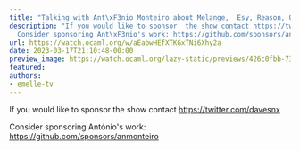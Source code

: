 ```yaml
---
title: "Talking with Ant\xF3nio Monteiro about Melange,  Esy, Reason, OCaml and more"
description: "If you would like to sponsor  the show contact https://twitter.com/davesnx
  Consider sponsoring Ant\xF3nio's work: https://github.com/sponsors/anmonteiro"
url: https://watch.ocaml.org/w/aEabwHEfXTKGxTNi6Xhy2a
date: 2023-03-17T21:10:48-00:00
preview_image: https://watch.ocaml.org/lazy-static/previews/426c0fbb-7368-4d30-ad78-7488fbd949fd.jpg
featured:
authors:
- emelle-tv
---
```


<p>If you would like to sponsor  the show contact <a href="https://twitter.com/davesnx" target="_blank" rel="noopener noreferrer">https://twitter.com/davesnx</a></p>
<p>Consider sponsoring Ant&oacute;nio's work: <a href="https://github.com/sponsors/anmonteiro" target="_blank" rel="noopener noreferrer">https://github.com/sponsors/anmonteiro</a></p>

